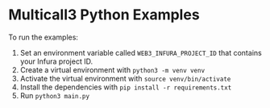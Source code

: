 # Multicall3 Python Examples

To run the examples:

1. Set an environment variable called `WEB3_INFURA_PROJECT_ID` that contains your Infura project ID.
2. Create a virtual environment with `python3 -m venv venv`
3. Activate the virtual environment with `source venv/bin/activate`
4. Install the dependencies with `pip install -r requirements.txt`
5. Run `python3 main.py`
